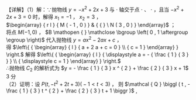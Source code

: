 【详解】（1）解：∵抛物线 $y = - x ^ { 2 } + 2 x + 3$ 与 $\cdot$ 轴交于点 $\cdot$ 、 $\cdot$ ，且当 $- x ^ { 2 } + 2 x + 3 = 0$ 时，解得 $x _ { 1 } = - 1$ ， $x _ { 2 } = 3$ ，  
$\begin{array} { r l } { M ( - 1 , 0 ) } & { { } \ N ( 3 , 0 ) } \end{array}$ ；  
将点 $M ( - 1 , 0 )$ ， $B \mathopen { } \mathclose \bgroup \left( 0 , 1 \aftergroup \egroup \right)$ 代入抛物线 $y = a x ^ { 2 } - 2 a x + c$ ，  
得 $\left\{ { \begin{array} { l } { a + 2 a + c = 0 } \\ { c = 1 } \end{array} } \right.$ 解得 $\left\{ { \begin{array} { l } { \displaystyle a = - { \frac { 1 } { 3 } } } \\ { \displaystyle c = 1 } \end{array} } \right.$   
∴抛物线 $C _ { 2 }$ 的解析式为 $y = - \frac { 1 } { 3 } x ^ { 2 } + \frac { 2 } { 3 } x + 1$ 3 分  
（2）证明：设 $P { \Big ( } t , - t ^ { 2 } + 2 t + 3 { \Big ) } { \Big ( } - 1 < t < 3 { \Big ) }$ ， 则 $\mathcal { Q } \biggl ( t , - \frac { 1 } { 3 } t ^ { 2 } + \frac { 2 } { 3 } t + 1 \biggr )$ ,  

